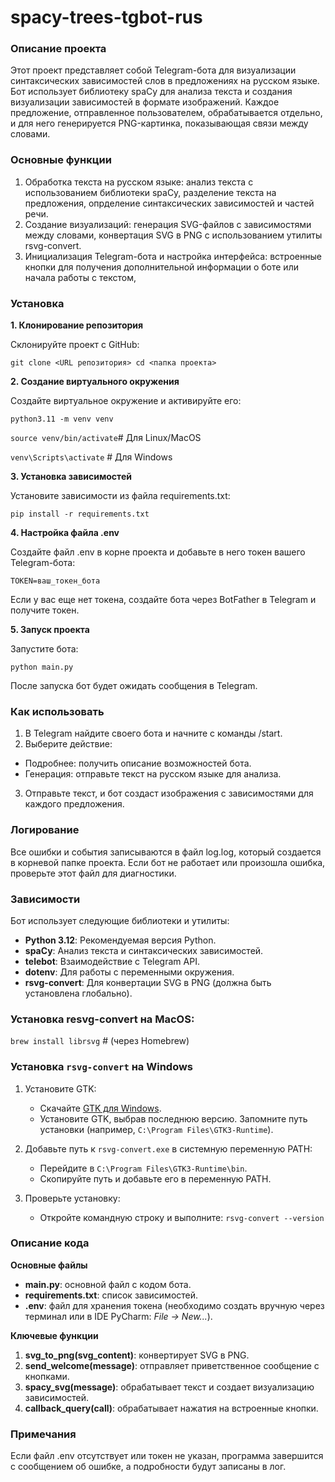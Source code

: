 # spacy-trees-tgbot-rus

### **Описание проекта**

Этот проект представляет собой Telegram-бота для визуализации синтаксических зависимостей слов в предложениях на русском языке. Бот использует библиотеку spaCy для анализа текста и создания визуализации зависимостей в формате изображений. Каждое предложение, отправленное пользователем, обрабатывается отдельно, и для него генерируется PNG-картинка, показывающая связи между словами.

### **Основные функции** 

1. Обработка текста на русском языке: анализ текста с использованием библиотеки spaCy, разделение текста на предложения, опрделение синтаксических зависимостей и частей речи. 
2. Создание визуализаций: генерация SVG-файлов с зависимостями между словами, конвертация SVG в PNG с использованием утилиты rsvg-convert.
3. Инициализация Telegram-бота и настройка интерфейса: встроенные кнопки для получения дополнительной информации о боте или начала работы с текстом,


### **Установка**

**1. Клонирование репозитория**

Склонируйте проект с GitHub:

`git clone <URL репозитория> cd <папка проекта>`

**2. Создание виртуального окружения**

Создайте виртуальное окружение и активируйте его:

`python3.11 -m venv venv`

`source venv/bin/activate`# Для Linux/MacOS

`venv\Scripts\activate`     # Для Windows

**3. Установка зависимостей**

Установите зависимости из файла requirements.txt:

`pip install -r requirements.txt`

**4. Настройка файла .env**

Создайте файл .env в корне проекта и добавьте в него токен вашего Telegram-бота:

`TOKEN=ваш_токен_бота`

Если у вас еще нет токена, создайте бота через BotFather в Telegram и получите токен.

**5. Запуск проекта**

Запустите бота:

`python main.py`

После запуска бот будет ожидать сообщения в Telegram.

### **Как использовать**
1.	В Telegram найдите своего бота и начните с команды /start. 
2. Выберите действие:
- Подробнее: получить описание возможностей бота.
- Генерация: отправьте текст на русском языке для анализа.
3.	Отправьте текст, и бот создаст изображения с зависимостями для каждого предложения.

### **Логирование**

Все ошибки и события записываются в файл log.log, который создается в корневой папке проекта. Если бот не работает или произошла ошибка, проверьте этот файл для диагностики.

### **Зависимости**

Бот использует следующие библиотеки и утилиты:
- **Python 3.12**: Рекомендуемая версия Python.
- **spaCy**: Анализ текста и синтаксических зависимостей.
- **telebot**: Взаимодействие с Telegram API.
- **dotenv**: Для работы с переменными окружения.
- **rsvg-convert**: Для конвертации SVG в PNG (должна быть установлена глобально).

### Установка resvg-convert на MacOS:

`brew install librsvg`  #  (через Homebrew)

### Установка `rsvg-convert` на Windows

1. Установите GTK:
   - Скачайте [GTK для Windows](https://github.com/tschoonj/GTK-for-Windows-Runtime-Environment-Installer/releases).
   - Установите GTK, выбрав последнюю версию. Запомните путь установки (например, `C:\Program Files\GTK3-Runtime`).

2. Добавьте путь к `rsvg-convert.exe` в системную переменную PATH:
   - Перейдите в `C:\Program Files\GTK3-Runtime\bin`.
   - Скопируйте путь и добавьте его в переменную PATH.

3. Проверьте установку:
   - Откройте командную строку и выполните:
     `rsvg-convert --version
     `

### **Описание кода**

**Основные файлы**
- **main.py**: основной файл с кодом бота.
- **requirements.txt**: список зависимостей.
- **.env**: файл для хранения токена (необходимо создать вручную через терминал или в IDE PyCharm: _File -> New..._).

**Ключевые функции**
1. **svg_to_png(svg_content)**: конвертирует SVG в PNG.
2. **send_welcome(message)**: отправляет приветственное сообщение с кнопками.
3. **spacy_svg(message)**: обрабатывает текст и создает визуализацию зависимостей.
4. **callback_query(call)**: обрабатывает нажатия на встроенные кнопки.

### **Примечания**
Если файл .env отсутствует или токен не указан, программа завершится с сообщением об ошибке, а подробности будут записаны в лог.

